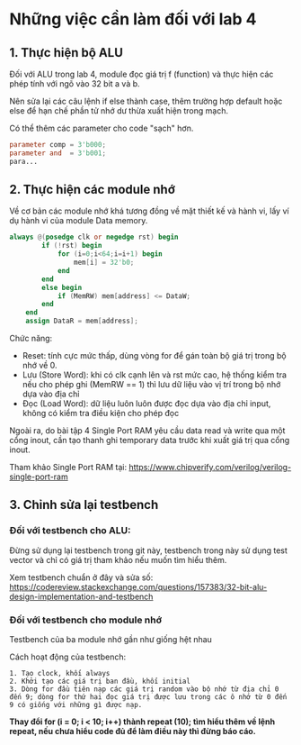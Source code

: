 # Những việc cần làm đối với lab 4
## 1. Thực hiện bộ ALU 
Đối với ALU trong lab 4, module đọc giá trị f (function) và thực hiện các phép tính với ngõ vào 32 bit a và b.

Nên sửa lại các câu lệnh if else thành case, thêm trường hợp default hoặc else để hạn chế phần tử nhớ dư thừa xuất hiện trong mạch.

Có thể thêm các parameter cho code "sạch" hơn.
```v
parameter comp = 3'b000;
parameter and  = 3'b001;
para...
```
## 2. Thực hiện các module nhớ
Về cơ bản các module nhớ khá tương đồng về mặt thiết kế và hành vi, lấy ví dụ hành vi của module Data memory.
```v
always @(posedge clk or negedge rst) begin
        if (!rst) begin
            for (i=0;i<64;i=i+1) begin
                mem[i] = 32'b0;
            end
        end
        else begin
            if (MemRW) mem[address] <= DataW;
        end
    end
    assign DataR = mem[address];
```
Chức năng:
* Reset: tính cực mức thấp, dùng vòng for để gán toàn bộ giá trị trong bộ nhớ về 0.
* Lưu (Store Word): khi có clk cạnh lên và rst mức cao, hệ thống kiểm tra nếu cho phép ghi (MemRW == 1) thì lưu dữ liệu vào vị trí trong bộ nhớ dựa vào địa chỉ
* Đọc (Load Word): dữ liệu luôn luôn được đọc dựa vào địa chỉ input, không có kiểm tra điều kiện cho phép đọc

Ngoài ra, do bài tập 4 Single Port RAM yêu cầu data read và write qua một cổng inout, cần tạo thanh ghi temporary data trước khi xuất giá trị qua cổng inout.

Tham khảo Single Port RAM tại: https://www.chipverify.com/verilog/verilog-single-port-ram
## 3. Chỉnh sửa lại testbench
### Đối với testbench cho ALU: 
Đừng sử dụng lại testbench trong git này, testbench trong này sử dụng test vector và chỉ có giá trị tham khảo nếu muốn tìm hiểu thêm.

Xem testbench chuẩn ở đây và sửa số: https://codereview.stackexchange.com/questions/157383/32-bit-alu-design-implementation-and-testbench

### Đối với testbench cho module nhớ
Testbench của ba module nhớ gần như giống hệt nhau

Cách hoạt động của testbench:

    1. Tạo clock, khối always
    2. Khởi tạo các giá trị ban đầu, khối initial 
    3. Dòng for đầu tiên nạp các giá trị random vào bộ nhớ từ địa chỉ 0 đến 9; dòng for thứ hai đọc giá trị được lưu trong các ô nhớ từ 0 đến 9 có giống với những gì được nạp.
 
**Thay đổi for (i = 0; i < 10; i++) thành repeat (10); tìm hiểu thêm về lệnh repeat, nếu chưa hiểu code đủ để làm điều này thì đừng báo cáo.**
